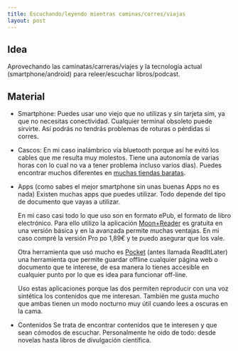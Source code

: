 ```yaml
---
title: Escuchando/leyendo mientras caminas/corres/viajas
layout: post
---
```



## Idea 

Aprovechando las caminatas/carreras/viajes y la tecnología actual (smartphone/android)  para releer/escuchar libros/podcast.

## Material

* Smartphone: Puedes usar uno viejo que no utilizas y sin tarjeta sim, ya que no necesitas conectividad. Cualquier terminal obsoleto puede sirvirte. Así podrás no tendrás problemas de  roturas o pérdidas si corres.

* Cascos: En mi caso inalámbrico vía bluetooth  porque así he evitó los cables que me resulta muy molestos. Tiene una autonomía de varias horas con lo cual no va a tener problema incluso varios días). Puedes encontrar muchos diferentes en [muchas tiendas baratas](http://www.dx.com/s/bluetooth+headset).

* Apps (como sabes el mejor smartphone sin unas buenas Apps no es nada) Existen muchas apps que puedes utilizar. Todo depende del tipo de documento que vayas a utilizar. 
	
	En mi caso casi todo lo que uso son en formato ePub, el formato de libro electrónico. Para ello utilizo la aplicación [Moon+Reader](https://play.google.com/store/apps/details?id=com.flyersoft.moonreader&hl=es) es gratuita en una versión básica y en la avanzada permite muchas ventajas. En mi caso compré la versión Pro po 1,89€ y te puedo asegurar que los vale.

	Otra herramienta que usó mucho es [Pocket](https://play.google.com/store/apps/details?id=com.ideashower.readitlater.pro&hl=es) (antes llamada ReadItLater) una herramienta que permite guardar offline cualquier página web o documento que te interese, de esa manera lo tienes accesible en cualquier punto por lo que es idea para funcionar off-line.

	Uso estas aplicaciones porque las dos permiten reproducir con una voz sintética los contenidos que me interesan. También me gusta mucho que ambas tienen un modo nocturno muy útil cuando lees a oscuras en la cama.

* Contenidos Se trata de encontrar contenidos que te interesen y que sean cómodos de escuchar. Personalmente he oido de todo: desde novelas hasta libros de divulgación científica.
